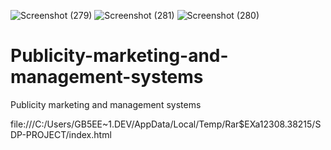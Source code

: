 ![Screenshot (279)](https://user-images.githubusercontent.com/96176668/188857513-13654850-7d08-4f31-8007-647999b47e69.png)
![Screenshot (281)](https://user-images.githubusercontent.com/96176668/188857540-94b2f14f-8ba3-42e6-8d39-c1e3d65d63b4.png)
![Screenshot (280)](https://user-images.githubusercontent.com/96176668/188857545-008ea852-99fb-4f59-bfad-2147136dac46.png)
# Publicity-marketing-and-management-systems
Publicity marketing and management systems

file:///C:/Users/GB5EE~1.DEV/AppData/Local/Temp/Rar$EXa12308.38215/SDP-PROJECT/index.html
